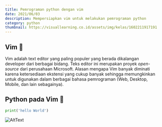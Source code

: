 ```yaml
---
title: Pemrograman python dengan vim
date: 2021/06/03
description: Mempersiapkan vim untuk melakukan pemrograman python
category: python
thumbnail: https://visuallearning.co.id/assets/img/kelas/1602211917191.jpg
---
```



## Vim 💠

Vim adalah text editor yang paling populer yang berada dikalangan developer dari berbagai bidang. Teks editor ini merupakan proyek *open-source* dari perusahaan Microsoft. Alasan mengapa Vim banyak diminati karena ketersediaan ekstensi yang cukup banyak sehingga memungkinkan untuk digunakan dalam berbagai bahasa pemrograman (Web, Desktop, Mobile, dan lain sebagainya).

## Python pada Vim 🐍

```python
print('hello World')
```
![AltText](https://visuallearning.co.id/assets/img/kelas/1602211917191.jpg)